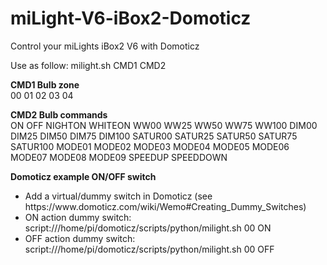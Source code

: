 # miLight-V6-iBox2-Domoticz
Control your miLights iBox2 V6 with Domoticz

Use as follow: milight.sh CMD1 CMD2

<b>CMD1 Bulb zone</b><br/>
00 01 02 03 04

<b>CMD2 Bulb commands</b><br/>
ON OFF NIGHTON WHITEON WW00 WW25 WW50 WW75 WW100 DIM00 DIM25 DIM50 DIM75 DIM100 SATUR00 SATUR25 SATUR50 SATUR75 SATUR100 MODE01 MODE02 MODE03 MODE04 MODE05 MODE06 MODE07 MODE08 MODE09 SPEEDUP SPEEDDOWN

<b>Domoticz example ON/OFF switch</b><br/>
<ul>
<li>Add a virtual/dummy switch in Domoticz (see https://www.domoticz.com/wiki/Wemo#Creating_Dummy_Switches)</li>
<li>ON action dummy switch: script:///home/pi/domoticz/scripts/python/milight.sh 00 ON</li>
<li>OFF action dummy switch: script:///home/pi/domoticz/scripts/python/milight.sh 00 OFF</li>
</ul>

